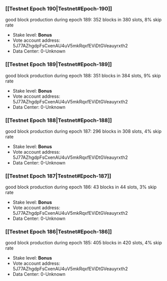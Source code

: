 ### [[Testnet Epoch 190|Testnet#Epoch-190]]
good block production during epoch 189: 352 blocks in 380 slots, 8% skip rate
* Stake level: **Bonus** 
* Vote account address: 5J77AZhgdpFsCxenAU4uV5mkRqxfEViDtGVeauyrxth2
* Data Center: 0-Unknown
### [[Testnet Epoch 189|Testnet#Epoch-189]]
good block production during epoch 188: 351 blocks in 384 slots, 9% skip rate
* Stake level: **Bonus** 
* Vote account address: 5J77AZhgdpFsCxenAU4uV5mkRqxfEViDtGVeauyrxth2
* Data Center: 0-Unknown
### [[Testnet Epoch 188|Testnet#Epoch-188]]
good block production during epoch 187: 296 blocks in 308 slots, 4% skip rate
* Stake level: **Bonus** 
* Vote account address: 5J77AZhgdpFsCxenAU4uV5mkRqxfEViDtGVeauyrxth2
* Data Center: 0-Unknown
### [[Testnet Epoch 187|Testnet#Epoch-187]]
good block production during epoch 186: 43 blocks in 44 slots, 3% skip rate
* Stake level: **Bonus** 
* Vote account address: 5J77AZhgdpFsCxenAU4uV5mkRqxfEViDtGVeauyrxth2
* Data Center: 0-Unknown
### [[Testnet Epoch 186|Testnet#Epoch-186]]
good block production during epoch 185: 405 blocks in 420 slots, 4% skip rate
* Stake level: **Bonus** 
* Vote account address: 5J77AZhgdpFsCxenAU4uV5mkRqxfEViDtGVeauyrxth2
* Data Center: 0-Unknown